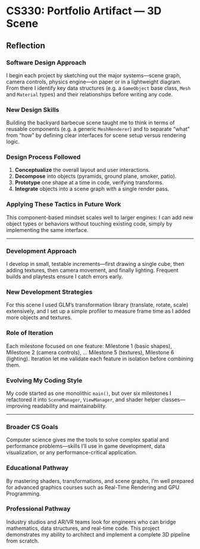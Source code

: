 # CS330: Portfolio Artifact — 3D Scene

## Reflection

### Software Design Approach  
I begin each project by sketching out the major systems—scene graph, camera controls, physics engine—on paper or in a lightweight diagram. From there I identify key data structures (e.g. a `GameObject` base class, `Mesh` and `Material` types) and their relationships before writing any code.

### New Design Skills  
Building the backyard barbecue scene taught me to think in terms of reusable components (e.g. a generic `MeshRenderer`) and to separate “what” from “how” by defining clear interfaces for scene setup versus rendering logic.

### Design Process Followed  
1. **Conceptualize** the overall layout and user interactions.  
2. **Decompose** into objects (pyramids, ground plane, smoker, patio).  
3. **Prototype** one shape at a time in code, verifying transforms.  
4. **Integrate** objects into a scene graph with a single render pass.

### Applying These Tactics in Future Work  
This component-based mindset scales well to larger engines: I can add new object types or behaviors without touching existing code, simply by implementing the same interface.

---

### Development Approach  
I develop in small, testable increments—first drawing a single cube, then adding textures, then camera movement, and finally lighting. Frequent builds and playtests ensure I catch errors early.

### New Development Strategies  
For this scene I used GLM’s transformation library (translate, rotate, scale) extensively, and I set up a simple profiler to measure frame time as I added more objects and textures.

### Role of Iteration  
Each milestone focused on one feature: Milestone 1 (basic shapes), Milestone 2 (camera controls), … Milestone 5 (textures), Milestone 6 (lighting). Iteration let me validate each feature in isolation before combining them.

### Evolving My Coding Style  
My code started as one monolithic `main()`, but over six milestones I refactored it into `SceneManager`, `ViewManager`, and shader helper classes—improving readability and maintainability.

---

### Broader CS Goals  
Computer science gives me the tools to solve complex spatial and performance problems—skills I’ll use in game development, data visualization, or any performance-critical application.

### Educational Pathway  
By mastering shaders, transformations, and scene graphs, I’m well prepared for advanced graphics courses such as Real-Time Rendering and GPU Programming.

### Professional Pathway  
Industry studios and AR/VR teams look for engineers who can bridge mathematics, data structures, and real-time code. This project demonstrates my ability to architect and implement a complete 3D pipeline from scratch.

